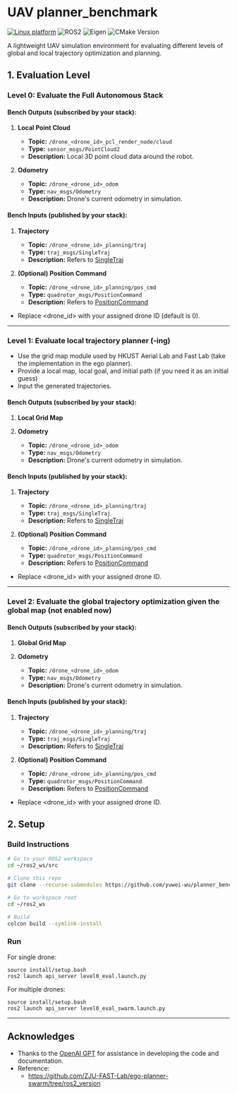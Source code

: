 # UAV planner_benchmark

[![Linux platform](https://img.shields.io/badge/platform-linux--64-orange.svg)](https://releases.ubuntu.com/22.04/)
![ROS2](https://img.shields.io/badge/ROS2-Humble-blueviolet)
![Eigen](https://img.shields.io/badge/Eigen-3.x-lightgrey)
![CMake Version](https://img.shields.io/badge/CMake-3.5%2B-blue)


A lightweight UAV simulation environment for evaluating different levels of global and local trajectory optimization and planning.


## 1. Evaluation Level


### Level 0: Evaluate the Full Autonomous Stack


#### Bench Outputs (subscribed by your stack):

1. **Local Point Cloud**

   * **Topic:** `/drone_<drone_id>_pcl_render_node/cloud`
   * **Type:** `sensor_msgs/PointCloud2`
   * **Description:** Local 3D point cloud data around the robot.

2. **Odometry**

   * **Topic:** `/drone_<drone_id>_odom`
   * **Type:** `nav_msgs/Odometry`
   * **Description:** Drone's current odometry in simulation.

#### Bench Inputs (published by your stack):

1. **Trajectory**

   * **Topic:** `/drone_<drone_id>_planning/traj`
   * **Type:** `traj_msgs/SingleTraj`
   * **Description:** Refers to [SingleTraj](https://github.com/yuwei-wu/planner_interface/blob/main/traj_msgs/msg/SingleTraj.msg)

2. **(Optional) Position Command**

   * **Topic:** `/drone_<drone_id>_planning/pos_cmd`
   * **Type:** `quadrotor_msgs/PositionCommand`
   * **Description:** Refers to [PositionCommand](https://github.com/yuwei-wu/planner_benchmark/blob/main/uav_simulator/Utils/quadrotor_msgs/msg/PositionCommand.msg)

- Replace <drone_id> with your assigned drone ID (default is 0).

---

### Level 1: Evaluate local trajectory planner (-ing)

- Use the grid map module used by HKUST Aerial Lab and Fast Lab (take the implementation in the ego planner).
- Provide a local map, local goal, and initial path (if you need it as an initial guess)
- Input the generated trajectories.

#### Bench Outputs (subscribed by your stack):

1. **Local Grid Map**


2. **Odometry**

   * **Topic:** `/drone_<drone_id>_odom`
   * **Type:** `nav_msgs/Odometry`
   * **Description:** Drone's current odometry in simulation.

#### Bench Inputs (published by your stack):

1. **Trajectory**

   * **Topic:** `/drone_<drone_id>_planning/traj`
   * **Type:** `traj_msgs/SingleTraj`
   * **Description:** Refers to [SingleTraj](https://github.com/yuwei-wu/planner_interface/blob/main/traj_msgs/msg/SingleTraj.msg)

2. **(Optional) Position Command**

   * **Topic:** `/drone_<drone_id>_planning/pos_cmd`
   * **Type:** `quadrotor_msgs/PositionCommand`
   * **Description:** Refers to [PositionCommand](https://github.com/yuwei-wu/planner_benchmark/blob/main/uav_simulator/Utils/quadrotor_msgs/msg/PositionCommand.msg)

- Replace <drone_id> with your assigned drone ID.


---

### Level 2: Evaluate the global trajectory optimization given the global map (not enabled now)


#### Bench Outputs (subscribed by your stack):

1. **Global Grid Map**


2. **Odometry**

   * **Topic:** `/drone_<drone_id>_odom`
   * **Type:** `nav_msgs/Odometry`
   * **Description:** Drone's current odometry in simulation.

#### Bench Inputs (published by your stack):

1. **Trajectory**

   * **Topic:** `/drone_<drone_id>_planning/traj`
   * **Type:** `traj_msgs/SingleTraj`
   * **Description:** Refers to [SingleTraj](https://github.com/yuwei-wu/planner_interface/blob/main/traj_msgs/msg/SingleTraj.msg)

2. **(Optional) Position Command**

   * **Topic:** `/drone_<drone_id>_planning/pos_cmd`
   * **Type:** `quadrotor_msgs/PositionCommand`
   * **Description:** Refers to [PositionCommand](https://github.com/yuwei-wu/planner_benchmark/blob/main/uav_simulator/Utils/quadrotor_msgs/msg/PositionCommand.msg)

- Replace <drone_id> with your assigned drone ID.



## 2. Setup


### Build Instructions

```bash
# Go to your ROS2 workspace
cd ~/ros2_ws/src

# Clone this repo
git clone --recurse-submodules https://github.com/yuwei-wu/planner_benchmark.git

# Go to workspace root
cd ~/ros2_ws

# Build
colcon build --symlink-install
```

### Run

For single drone:

```
source install/setup.bash
ros2 launch api_server level0_eval.launch.py
```

For multiple drones:

```
source install/setup.bash
ros2 launch api_server level0_eval_swarm.launch.py
```


---

## Acknowledges

- Thanks to the [OpenAI GPT](https://openai.com/) for assistance in developing the code and documentation.
- Reference:
    - https://github.com/ZJU-FAST-Lab/ego-planner-swarm/tree/ros2_version


